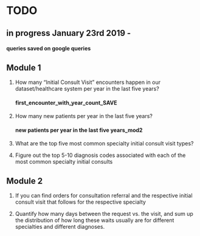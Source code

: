 # TODO 
##  in progress January 23rd 2019 -

#### queries saved on google queries 

## Module 1 

1) How many “Initial Consult Visit” encounters 
happen in our dataset/healthcare system 
per year in the last five years?
    
    #### first_encounter_with_year_count_SAVE

2) How many new patients per year in the last five years?

    #### new patients per year in the last five years_mod2

3) What are the top five most common specialty initial consult visit types?


4) Figure out the top 5-10 diagnosis codes associated with 
each of the most common specialty initial consults


## Module 2 

1) If you can find orders for consultation referral 
and the respective initial consult visit that follows for the respective specialty

2) Quantify how many days between the request vs. the visit, 
and sum up the distribution 
of how long these waits usually are for 
different specialties and different diagnoses.

